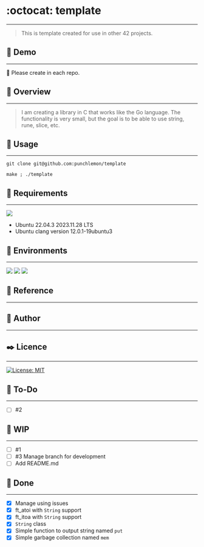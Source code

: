 # :octocat: template
---
> This is template created for use in other 42 projects.
## :full_moon_with_face: Demo
---
:construction: Please create in each repo.
## :eyes: Overview
---
> I am creating a library in C that works like the Go language.
> The functionality is very small, but the goal is to be able to use string, rune, slice, etc.

## :gun: Usage
---
```
git clone git@github.com:punchlemon/template
```
```
make ; ./template
```

## :pushpin: Requirements
---

<img src="https://img.shields.io/badge/Ubuntu-E95420?style=for-the-badge&logo=ubuntu&logoColor=white" />

- Ubuntu 22.04.3 2023.11.28 LTS
- Ubuntu clang version 12.0.1-19ubuntu3

## :circus_tent: Environments
---

<img src="https://img.shields.io/badge/VSCode-0078D4?style=for-the-badge&logo=visual%20studio%20code&logoColor=white" />
<img src="https://img.shields.io/badge/VIM-%2311AB00.svg?&style=for-the-badge&logo=vim&logoColor=white" />
<img src="https://img.shields.io/badge/C-00599C?style=for-the-badge&logo=c&logoColor=white" />

## :memo: Reference
---

## :moyai: Author
---

## :black_nib: Licence
---
[![License: MIT](https://img.shields.io/badge/License-MIT-yellow.svg)](https://opensource.org/licenses/MIT)

## :memo: To-Do
---
- [ ] #2

## :rocket: WIP
---
- [ ] #1
- [ ] #3 Manage branch for development
- [ ] Add README.md

## :star2: Done
---
- [x] Manage using issues
- [x] ft_atoi with `String` support
- [x] ft_itoa with `String` support
- [x] `String` class
- [x] Simple function to output string named `put`
- [x] Simple garbage collection named `mem`